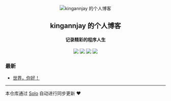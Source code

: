 <p align="center"><img alt="kingannjay 的个人博客" src="https://static.b3log.org/images/brand/solo-32.png"></p><h2 align="center">
kingannjay 的个人博客
</h2>

<h4 align="center">记录精彩的程序人生</h4>
<p align="center"><a title="kingannjay 的个人博客" target="_blank" href="https://github.com/kingannjay/solo-blog"><img src="https://img.shields.io/github/last-commit/kingannjay/solo-blog.svg?style=flat-square&color=FF9900"></a>
<a title="GitHub repo size in bytes" target="_blank" href="https://github.com/kingannjay/solo-blog"><img src="https://img.shields.io/github/repo-size/kingannjay/solo-blog.svg?style=flat-square"></a>
<a title="Solo Version" target="_blank" href="https://github.com/b3log/solo/releases"><img src="https://img.shields.io/badge/solo-3.6.7-f1e05a.svg?style=flat-square&color=blueviolet"></a>
<a title="Hits" target="_blank" href="https://github.com/b3log/hits"><img src="https://hits.b3log.org/kingannjay/solo-blog.svg"></a></p>

### 最新

* [世界，你好！](https://solo.kingannjay.fun/hello-solo)



---

本仓库通过 [Solo](https://github.com/b3log/solo) 自动进行同步更新 ❤️ 